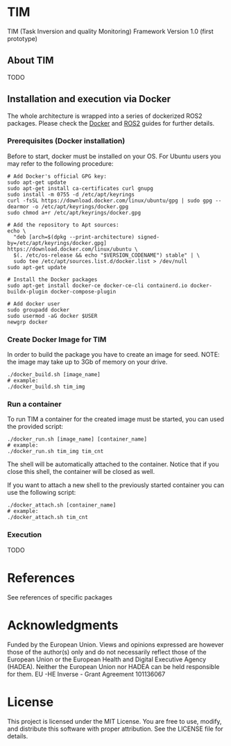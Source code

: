 # TIM
TIM (Task Inversion and quality Monitoring) Framework Version 1.0 (first prototype)

## About TIM
TODO

## Installation and execution via Docker

The whole architecture is wrapped into a series of dockerized ROS2 packages. Please check the [Docker](https://docs.docker.com/get-started/) and [ROS2](https://docs.ros.org/en/humble/index.html) guides for further details.

### Prerequisites (Docker installation)

Before to start, docker must be installed on your OS. For Ubuntu users you may refer to the following procedure:
```
# Add Docker's official GPG key:
sudo apt-get update
sudo apt-get install ca-certificates curl gnupg
sudo install -m 0755 -d /etc/apt/keyrings
curl -fsSL https://download.docker.com/linux/ubuntu/gpg | sudo gpg --dearmor -o /etc/apt/keyrings/docker.gpg
sudo chmod a+r /etc/apt/keyrings/docker.gpg

# Add the repository to Apt sources:
echo \
  "deb [arch=$(dpkg --print-architecture) signed-by=/etc/apt/keyrings/docker.gpg] https://download.docker.com/linux/ubuntu \
  $(. /etc/os-release && echo "$VERSION_CODENAME") stable" | \
  sudo tee /etc/apt/sources.list.d/docker.list > /dev/null
sudo apt-get update

# Install the Docker packages
sudo apt-get install docker-ce docker-ce-cli containerd.io docker-buildx-plugin docker-compose-plugin

# Add docker user
sudo groupadd docker
sudo usermod -aG docker $USER
newgrp docker
```


### Create Docker Image for TIM
In order to build the package you have to create an image for seed.
NOTE: the image may take up to 3Gb of memory on your drive.
```
./docker_build.sh [image_name]
# example:
./docker_build.sh tim_img
```


### Run a container
To run TIM a container for the created image must be started, you can used the provided script:
```
./docker_run.sh [image_name] [container_name]
# example:
./docker_run.sh tim_img tim_cnt
```
The shell will be automatically attached to the container. Notice that if you close this shell, the container will be closed as well.

If you want to attach a new shell to the previously started container you can use the following script:
```
./docker_attach.sh [container_name]
# example:
./docker_attach.sh tim_cnt
```


### Execution
TODO

# References
See references of specific packages

# Acknowledgments
Funded by the European Union. Views and opinions expressed are however those of the author(s) only and do not necessarily reflect those of the European Union or the European Health and Digital Executive Agency (HADEA). Neither the European Union nor HADEA can be held responsible for them. 
EU -HE Inverse - Grant Agreement 101136067 

# License
This project is licensed under the MIT License.
You are free to use, modify, and distribute this software with proper attribution. See the LICENSE file for details.